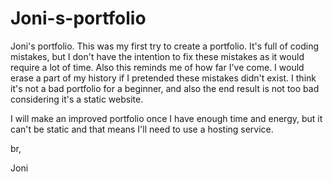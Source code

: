 # Joni-s-portfolio
Joni's portfolio. This was my first try to create a portfolio. It's full of coding mistakes, but I don't have the intention to fix these mistakes as it would require a lot of time. Also this reminds me of how far I've come. I would erase a part of my history if I pretended these mistakes didn't exist. I think it's not a bad portfolio for a beginner, and also the end result is not too bad considering it's a static website.

I will make an improved portfolio once I have enough time and energy, but it can't be static and that means 
I'll need to use a hosting service.

br, 

Joni
